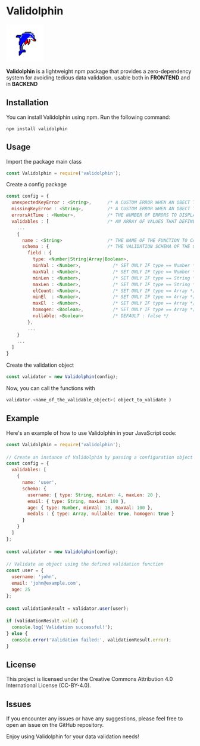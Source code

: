 # Validolphin

<img alt="Validolphin Logo" src="validolphin-logo.png" width=100 height=100 />

**Validolphin** is a lightweight npm package that provides a zero-dependency system for avoiding tedious data validation.
usable both in **FRONTEND** and in **BACKEND**

## Installation

You can install Validolphin using npm. Run the following command:
```
npm install validolphin
```

## Usage
Import the package main class
```javascript
const Validolphin = require('validolphin');
```
Create a config package
```javascript
const config = {
  unexpectedKeyError : <String>,      /* A CUSTOM ERROR WHEN AN OBECT TO VALIDATE HAS A KEY THAT IS NOT EXPECTED */
  missingKeyError : <String>,         /* A CUSTOM ERROR WHEN AN OBECT TO VALIDATE HAS A KEY THAT IS MISSING */
  errorsAtTime : <Number>,            /* THE NUMBER OF ERRORS TO DISPLAY IN THE RETURNED OBJECT, DEFAULT = 3 */
  validables : [                      /* AN ARRAY OF VALUES THAT DEFINES THE VALIDABLES OBJECTS */
    ...
    {
      name : <String>                 /* THE NAME OF THE FUNCTION TO CALL IF YOU WANT TO VALIDATE THE ASSOCIATED OBJECT */,
      schema : {                      /* THE VALIDATION SCHEMA OF THE OBJECT */
        field : {
          type: <Number|String|Array|Boolean>, 
          minVal : <Number>,            /* SET ONLY IF type == Number */  
          maxVal : <Number>,            /* SET ONLY IF type == Number */ 
          minLen : <Number>,            /* SET ONLY IF type == String */ 
          maxLen : <Number>,            /* SET ONLY IF type == String */ 
          elCount: <Number>,            /* SET ONLY IF type == Array */ 
          minEl  : <Number>,            /* SET ONLY IF type == Array */
          maxEl  : <Number>,            /* SET ONLY IF type == Array */
          homogen: <Boolean>,           /* SET ONLY IF type == Array */ 
          nullable: <Boolean>           /* DEFAULT : false */ 
        },
        ...
    }
    ...
  ]
}
```
Create the validation object
```javascript
const validator = new Validolphin(config);
```
Now, you can call the functions with 
```javascript
validator.<name_of_the_validable_object>( object_to_validate )
```

## Example
Here's an example of how to use Validolphin in your JavaScript code:

```javascript
const Validolphin = require('validolphin');

// Create an instance of Validolphin by passing a configuration object
const config = {
  validables: [
    {
      name: 'user',
      schema: {
        username: { type: String, minLen: 4, maxLen: 20 },
        email: { type: String, maxLen: 100 },
        age: { type: Number, minVal: 18, maxVal: 100 },
        medals : { type: Array, nullable: true, homogen: true }
      }
    }
  ]
};

const validator = new Validolphin(config);

// Validate an object using the defined validation function
const user = {
  username: 'john',
  email: 'john@example.com',
  age: 25
};

const validationResult = validator.user(user);

if (validationResult.valid) {
  console.log('Validation successful!');
} else {
  console.error('Validation failed:', validationResult.error);
}

```

## License
This project is licensed under the Creative Commons Attribution 4.0 International License (CC-BY-4.0).

## Issues
If you encounter any issues or have any suggestions, please feel free to open an issue on the GitHub repository.

Enjoy using Validolphin for your data validation needs!
